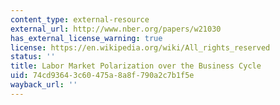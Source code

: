 ```yaml
---
content_type: external-resource
external_url: http://www.nber.org/papers/w21030
has_external_license_warning: true
license: https://en.wikipedia.org/wiki/All_rights_reserved
status: ''
title: Labor Market Polarization over the Business Cycle
uid: 74cd9364-3c60-475a-8a8f-790a2c7b1f5e
wayback_url: ''
---
```

